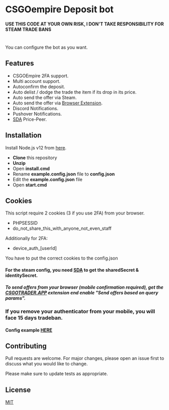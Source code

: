 # CSGOempire Deposit bot
#### USE THIS CODE AT YOUR OWN RISK, I DON'T TAKE RESPONSIBILITY FOR STEAM TRADE BANS
#

You can configure the bot as you want. 

## Features

- CSGOEmpire 2FA support.
- Multi account support.
- Autoconfirm the deposit.
- Auto delist / dodge the trade the item if its drop in its price.
- Auto send the offer via Steam.
- Auto send the offer via [Browser Extension](https://csgotrader.app/).
- Discord Notifications.
- Pushover Notifications.
- [SDA](https://github.com/Jessecar96/SteamDesktopAuthenticator) Price-Peer.


## Installation

Install Node.js v12 from [here](https://nodejs.org/dist/v12.17.0/node-v12.17.0-x64.msi).
- **Clone** this repository
- **Unzip**
- Open **install.cmd**
- Rename **example.config.json** file to **config.json**
- Edit the **example.config.json** file
- Open **start.cmd**


## Cookies
This script require 2 cookies (3 if you use 2FA) from your browser.

- PHPSESSID
- do_not_share_this_with_anyone_not_even_staff

Additionally for 2FA:
- device_auth_[userId]
    
You have to put the correct cookies to the config.json

#### For the steam config, you need [SDA](https://github.com/Jessecar96/SteamDesktopAuthenticator) to get the sharedSecret & identitySecret.

##### To send offers from your browser (mobile confirmation required), get the [CSGOTRADER.APP](https://csgotrader.app/) extension end enable "Send offers based on query params".
### If you remove your authenticator from your mobile, you will face 15 days tradeban.

#### Config example [HERE](https://github.com/antal-k/antal-k-csgoempire-deposit/blob/main/config.md)

 
## Contributing
Pull requests are welcome. For major changes, please open an issue first to discuss what you would like to change.

Please make sure to update tests as appropriate.

## License
[MIT](https://choosealicense.com/licenses/mit/)
